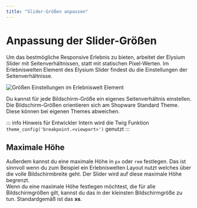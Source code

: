 ```yaml
---
title: "Slider-Größen anpassen"
---
```


# Anpassung der Slider-Größen

Um das bestmögliche Responsive Erlebnis zu bieten, arbeitet der Elysium Slider mit Seitenverhältnissen, statt mit statischen Pixel-Werten. Im Erlebniswelten Element des Elysium Slider findest du die Einstellungen der Seitenverhältnisse.

<Image
    src="/screenshots/de/admin-cms-setting-sizing.png" 
    alt="Größen Einstellungen im Erlebniswelt Element"
    :caption="true" />

Du kannst für jede Bildschirm-Größe ein eigenes Seitenverhältnis einstellen. Die Bildschirm-Größen orientieren sich am Shopware Standard Theme. Diese können bei eigenen Themes abweichen.  

::: info Hinweis für Entwickler
Intern wird die Twig Funktion `theme_config('breakpoint.<viewport>')` genutzt
:::

## Maximale Höhe
Außerdem kannst du eine maximale Höhe in `px` oder `rem` festlegen. Das ist sinnvoll wenn du zum Beispiel ein Erlebniswelten Layout nutzt welches über die volle Bildschirmbreite geht. Der Slider wird auf diese maximale Höhe begrenzt.  
Wenn du eine maximale Höhe festlegen möchtest, die für alle Bildschirmgrößen gilt, kannst du das in der kleinsten Bildschirmgröße zu tun. Standardgemäß ist das **xs**.